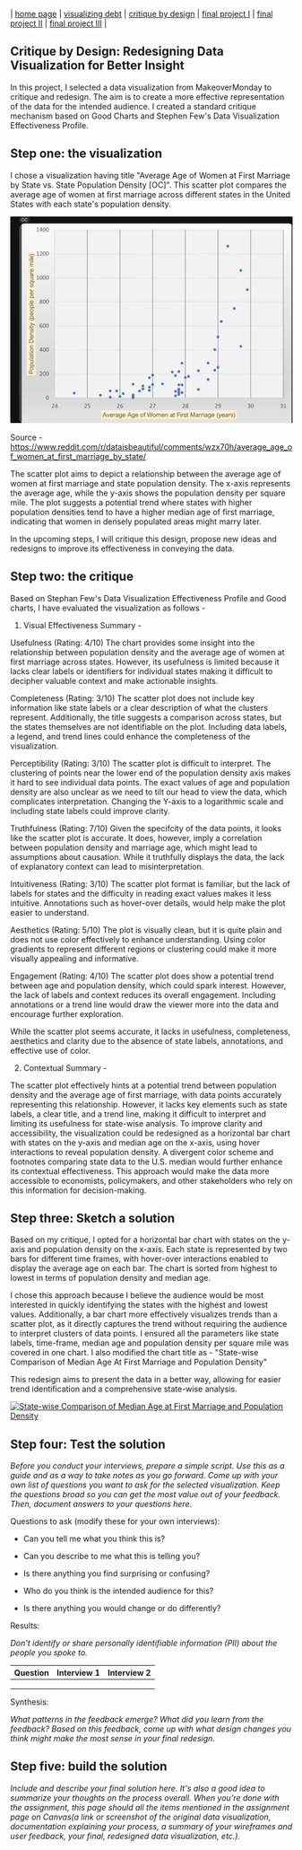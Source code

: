 | [home page](README.md) | [visualizing debt](visualizing-government-debt) | [critique by design](critique-by-design) | [final project I](final-project-part-one) | [final project II](final-project-part-two) | [final project III](final-project-part-three) |

## Critique by Design: Redesigning Data Visualization for Better Insight
In this project, I selected a data visualization from MakeoverMonday to critique and redesign. The aim is to create a more effective representation of the data for the intended audience.
I created a standard critique mechanism based on Good Charts and Stephen Few's Data Visualization Effectiveness Profile. 

## Step one: the visualization

I chose a  visualization having title "Average Age of Women at First Marriage by State vs. State Population Density [OC]". This scatter plot compares the average age of women at first marriage across different states in the United States with each state's population density.



![Alt Text](Scatter-Plot.png)


Source - https://www.reddit.com/r/dataisbeautiful/comments/wzx70h/average_age_of_women_at_first_marriage_by_state/

The scatter plot aims to depict a relationship between the average age of women at first marriage and state population density. The x-axis represents the average age, while the y-axis shows the population density per square mile. The plot suggests a potential trend where states with higher population densities tend to have a higher median age of first marriage, indicating that women in densely populated areas might marry later.

In the upcoming steps, I will critique this design, propose new ideas and redesigns to improve its effectiveness in conveying the data.


## Step two: the critique


Based on Stephan Few's Data Visualization Effectiveness Profile and Good charts, I have evaluated the visualization as follows - 

1) Visual Effectiveness Summary -


Usefulness (Rating: 4/10)
The chart provides some insight into the relationship between population density and the average age of women at first marriage across states. However, its usefulness is limited because it lacks clear labels or identifiers for individual states making it difficult to decipher valuable context and make actionable insights.

Completeness (Rating: 3/10)
The scatter plot does not include key information like state labels or a clear description of what the clusters represent. Additionally, the title suggests a comparison across states, but the states themselves are not identifiable on the plot. Including data labels, a legend, and trend lines could enhance the completeness of the visualization.

Perceptibility (Rating: 3/10)
The scatter plot is difficult to interpret. The clustering of points near the lower end of the population density axis makes it hard to see individual data points. The exact values of age and population density are also unclear as we need to tilt our head to view the data, which complicates interpretation. Changing the Y-axis to a logarithmic scale and including state labels could improve clarity.

Truthfulness (Rating: 7/10)
Given the specifcity of the data points, it looks like the scatter plot is accurate. It does, however, imply a correlation between population density and marriage age, which might lead to assumptions about causation. While it truthfully displays the data, the lack of explanatory context can lead to misinterpretation.

Intuitiveness (Rating: 3/10)
The scatter plot format is familiar, but the lack of labels for states and the difficulty in reading exact values makes it less intuitive. Annotations such as hover-over details, would help make the plot easier to understand.

Aesthetics (Rating: 5/10)
The plot is visually clean, but it is quite plain and does not use color effectively to enhance understanding. Using color gradients to represent different regions or clustering could make it more visually appealing and informative.

Engagement (Rating: 4/10)
The scatter plot does show a potential trend between age and population density, which could spark interest. However, the lack of labels and context reduces its overall engagement. Including annotations or a trend line would draw the viewer more into the data and encourage further exploration.


While the scatter plot seems accurate, it lacks in usefulness, completeness, aesthetics and clarity due to the absence of state labels, annotations, and effective use of color.

2) Contextual Summary - 

The scatter plot effectively hints at a potential trend between population density and the average age of first marriage, with data points accurately representing this relationship. However, it lacks key elements such as state labels, a clear title, and a trend line, making it difficult to interpret and limiting its usefulness for state-wise analysis. To improve clarity and accessibility, the visualization could be redesigned as a horizontal bar chart with states on the y-axis and median age on the x-axis, using hover interactions to reveal population density. A divergent color scheme and footnotes comparing state data to the U.S. median would further enhance its contextual effectiveness. This approach would make the data more accessible to economists, policymakers, and other stakeholders who rely on this information for decision-making.

## Step three: Sketch a solution

Based on my critique, I opted for a horizontal bar chart with states on the y-axis and population density on the x-axis. Each state is represented by two bars for different time frames, with hover-over interactions enabled to display the average age on each bar. The chart is sorted from highest to lowest in terms of population density and median age.

I chose this approach because I believe the audience would be most interested in quickly identifying the states with the highest and lowest values. Additionally, a bar chart more effectively visualizes trends than a scatter plot, as it directly captures the trend without requiring the audience to interpret clusters of data points. I ensured all the parameters like state labels, time-frame, median age and population density per square mile was covered in one chart. I also modified the chart title as - "State-wise Comparison of Median Age At First Marriage and Population Density"

This redesign aims to present the data in a better way, allowing for easier trend identification and a comprehensive state-wise analysis.


<div class='tableauPlaceholder' id='viz1726674317614' style='position: relative'><noscript><a href='#'><img alt='State-wise Comparison of Median Age at First Marriage and Population Density ' src='https:&#47;&#47;public.tableau.com&#47;static&#47;images&#47;St&#47;State-wiseComparisonofMedianAgeAtFirstMarriageandPopulationDensity&#47;Sheet1&#47;1_rss.png' style='border: none' /></a></noscript><object class='tableauViz'  style='display:none;'><param name='host_url' value='https%3A%2F%2Fpublic.tableau.com%2F' /> <param name='embed_code_version' value='3' /> <param name='site_root' value='' /><param name='name' value='State-wiseComparisonofMedianAgeAtFirstMarriageandPopulationDensity&#47;Sheet1' /><param name='tabs' value='no' /><param name='toolbar' value='yes' /><param name='static_image' value='https:&#47;&#47;public.tableau.com&#47;static&#47;images&#47;St&#47;State-wiseComparisonofMedianAgeAtFirstMarriageandPopulationDensity&#47;Sheet1&#47;1.png' /> <param name='animate_transition' value='yes' /><param name='display_static_image' value='yes' /><param name='display_spinner' value='yes' /><param name='display_overlay' value='yes' /><param name='display_count' value='yes' /><param name='language' value='en-US' /><param name='filter' value='publish=yes' /></object></div>
<script type='text/javascript'>                    
  var divElement = document.getElementById('viz1726674317614');                    
  var vizElement = divElement.getElementsByTagName('object')[0];                    
  vizElement.style.width='100%';vizElement.style.height=(divElement.offsetWidth*0.75)+'px';                    
  var scriptElement = document.createElement('script');                    
  scriptElement.src = 'https://public.tableau.com/javascripts/api/viz_v1.js';                    
  vizElement.parentNode.insertBefore(scriptElement, vizElement);                
</script>


## Step four: Test the solution

_Before you conduct your interviews, prepare a simple script.  Use this as a guide and as a way to take notes as you go forward. Come up with your own list of questions you want to ask for the selected visualization. Keep the questions broad so you can get the most value out of your feedback. Then, document answers to your questions here._

Questions to ask (modify these for your own interviews): 

- Can you tell me what you think this is?

- Can you describe to me what this is telling you?

- Is there anything you find surprising or confusing?

- Who do you think is the intended audience for this?

- Is there anything you would change or do differently?

Results: 

_Don't identify or share personally identifiable information (PII) about the people you spoke to._


| Question | Interview 1 | Interview 2 |
|----------|-------------|-------------|
|          |             |             |
|          |             |             |
|          |             |             |

Synthesis: 

_What patterns in the feedback emerge?  What did you learn from the feedback?  Based on this feedback, come up with what design changes you think might make the most sense in your final redesign._

## Step five: build the solution

_Include and describe your final solution here. It's also a good idea to summarize your thoughts on the process overall. When you're done with the assignment, this page should all the items mentioned in the assignment page on Canvas(a link or screenshot of the original data visualization, documentation explaining your process, a summary of your wireframes and user feedback, your final, redesigned data visualization, etc.)._

